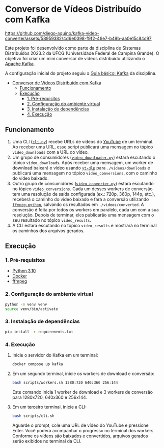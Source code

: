 # Conversor de Vídeos Distribuído com Kafka

https://github.com/diego-aquino/kafka-video-converter/assets/58959382/4d6e0398-f9f2-49e7-b49b-aa0e15c84c97

Este projeto foi desenvolvido como parte da disciplina de Sistemas Distribuídos 2023.2 da UFCG (Universidade Federal de
Campina Grande). O objetivo foi criar um mini conversor de vídeos distribuído utilizando o [Apache
Kafka](https://kafka.apache.org).

A configuração inicial do projeto seguiu o [Guia básico:
Kafka](https://raissonsouto.notion.site/Guia-b-sico-Kafka-8dfda6e07595409380e36202d000455c) da disciplina.

- [Conversor de Vídeos Distribuído com Kafka](#conversor-de-vídeos-distribuído-com-kafka)
  - [Funcionamento](#funcionamento)
  - [Execução](#execução)
    - [1. Pré-requisitos](#1-pré-requisitos)
    - [2. Configuração do ambiente virtual](#2-configuração-do-ambiente-virtual)
    - [3. Instalação de dependências](#3-instalação-de-dependências)
    - [4. Execução](#4-execução)

## Funcionamento

1. Uma CLI ([`cli.py`](./src/cli.py)) recebe URLs de vídeos do [YouTube](https://www.youtube.com) de um terminal.
   Ao receber uma URL, esse script publicará uma mensagem no tópico `video_downloads` com a URL do vídeo.
2. Um grupo de consumidores ([`video_downloader.py`](./src/video_downloader.py)) estará escutando o tópico
   `video_downloads`. Após receber uma mensagem, um worker de download baixará o vídeo usando
   [`yt-dlp`](https://github.com/yt-dlp/yt-dlp) para `./videos/downloads` e publicará uma mensagem no tópico
   `video_conversions`, com o caminho do vídeo baixado.
3. Outro grupo de consumidores ([`video_converter.py`](./src/video_converter.py)) estará escutando no tópico
   `video_conversions`. Cada um desses workers de conversão tem uma resolução de saída configurada (ex.: 720p, 360p,
   144p, etc.), receberá o caminho do vídeo baixado e fará a conversão utilizando
   [`ffmpeg-python`](https://github.com/kkroening/ffmpeg-python), salvando os resultados em `./videos/converted`. A
   conversão é feita por todos os workers em paralelo, cada um com a sua resolução. Depois de terminar, eles publicarão
   uma mensagem com o seu resultado no tópico `video_results`.
4. A CLI estará escutando no tópico `video_results` e mostrará no terminal os caminhos dos arquivos gerados.

## Execução

### 1. Pré-requisitos

- [Python 3.10](https://www.python.org/downloads/)
- [Docker](https://docs.docker.com/engine/install/)
- [ffmpeg](https://ffmpeg.org/download.html)

### 2. Configuração do ambiente virtual

```bash
python -m venv venv
source venv/bin/activate
```

### 3. Instalação de dependências

```bash
pip install -r requirements.txt
```

### 4. Execução

1. Inicie o servidor do Kafka em um terminal:

   ```bash
   docker compose up kafka
   ```

2. Em um segundo terminal, inicie os workers de download e conversão:

   ```bash
   bash scripts/workers.sh 1280:720 640:360 256:144

   ```

   Este comando inicia 1 worker de download e 3 workers de conversão para 1280x720, 640x360 e 256x144.

3. Em um terceiro terminal, inicie a CLI:

   ```bash
   bash scripts/cli.sh
   ```

   Aguarde o prompt, cole uma URL de vídeo do YouTube e pressione Enter. Você poderá acompanhar o progresso no terminal
   dos workers. Conforme os vídeos são baixados e convertidos, arquivos gerados serão exibidos no terminal da CLI.
